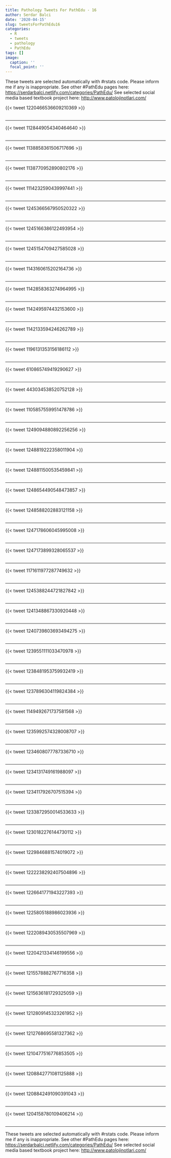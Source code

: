 ```yaml
---
title: Pathology Tweets For PathEdu - 16
author: Serdar Balci
date: '2020-04-15'
slug: tweetsForPathEdu16
categories:
  - R
  - tweets
  - pathology
  - PathEdu
tags: []
image:
  caption: ''
  focal_point: ''
---
```



These tweets are selected automatically with #rstats code. Please inform me if any is inappropriate.
See other #PathEdu pages here: https://serdarbalci.netlify.com/categories/PathEdu/ 
See selected social media based textbook project here: http://www.patolojinotlari.com/

{{< tweet 1220466536609210369 >}}
<br>
<br>
<hr>
{{< tweet 1128449054340464640 >}}
<br>
<br>
<hr>
{{< tweet 1138858361506717696 >}}
<br>
<br>
<hr>
{{< tweet 1138770952890802176 >}}
<br>
<br>
<hr>
{{< tweet 1114232590439997441 >}}
<br>
<br>
<hr>
{{< tweet 1245366567950520322 >}}
<br>
<br>
<hr>
{{< tweet 1245166386122493954 >}}
<br>
<br>
<hr>
{{< tweet 1245154709427585028 >}}
<br>
<br>
<hr>
{{< tweet 1143160615202164736 >}}
<br>
<br>
<hr>
{{< tweet 1142858363274964995 >}}
<br>
<br>
<hr>
{{< tweet 1142495974432153600 >}}
<br>
<br>
<hr>
{{< tweet 1142133594246262789 >}}
<br>
<br>
<hr>
{{< tweet 1196131353156186112 >}}
<br>
<br>
<hr>
{{< tweet 610865749419290627 >}}
<br>
<br>
<hr>
{{< tweet 443034538520752128 >}}
<br>
<br>
<hr>
{{< tweet 1105857559951478786 >}}
<br>
<br>
<hr>
{{< tweet 1249094880892256256 >}}
<br>
<br>
<hr>
{{< tweet 1248819222358011904 >}}
<br>
<br>
<hr>
{{< tweet 1248811500535459841 >}}
<br>
<br>
<hr>
{{< tweet 1248654490548473857 >}}
<br>
<br>
<hr>
{{< tweet 1248588202883121158 >}}
<br>
<br>
<hr>
{{< tweet 1247178606045995008 >}}
<br>
<br>
<hr>
{{< tweet 1247173899328065537 >}}
<br>
<br>
<hr>
{{< tweet 1171611977287749632 >}}
<br>
<br>
<hr>
{{< tweet 1245388244721827842 >}}
<br>
<br>
<hr>
{{< tweet 1241348867330920448 >}}
<br>
<br>
<hr>
{{< tweet 1240739803693494275 >}}
<br>
<br>
<hr>
{{< tweet 1239551111033470978 >}}
<br>
<br>
<hr>
{{< tweet 1238481953759932419 >}}
<br>
<br>
<hr>
{{< tweet 1237896304119824384 >}}
<br>
<br>
<hr>
{{< tweet 1149492671737581568 >}}
<br>
<br>
<hr>
{{< tweet 1235992574328008707 >}}
<br>
<br>
<hr>
{{< tweet 1234608077787336710 >}}
<br>
<br>
<hr>
{{< tweet 1234131749161988097 >}}
<br>
<br>
<hr>
{{< tweet 1234117926707515394 >}}
<br>
<br>
<hr>
{{< tweet 1233872950014533633 >}}
<br>
<br>
<hr>
{{< tweet 1230182276144730112 >}}
<br>
<br>
<hr>
{{< tweet 1229846881574019072 >}}
<br>
<br>
<hr>
{{< tweet 1222238292407504896 >}}
<br>
<br>
<hr>
{{< tweet 1226641771943227393 >}}
<br>
<br>
<hr>
{{< tweet 1225805188986023936 >}}
<br>
<br>
<hr>
{{< tweet 1222089430535507969 >}}
<br>
<br>
<hr>
{{< tweet 1220421334146199556 >}}
<br>
<br>
<hr>
{{< tweet 1215578882767716358 >}}
<br>
<br>
<hr>
{{< tweet 1215636181729325059 >}}
<br>
<br>
<hr>
{{< tweet 1212809145323261952 >}}
<br>
<br>
<hr>
{{< tweet 1212768695581327362 >}}
<br>
<br>
<hr>
{{< tweet 1210477516776853505 >}}
<br>
<br>
<hr>
{{< tweet 1208842771081125888 >}}
<br>
<br>
<hr>
{{< tweet 1208842491090391043 >}}
<br>
<br>
<hr>
{{< tweet 1204158780109406214 >}}
<br>
<br>
<hr>


These tweets are selected automatically with #rstats code. Please inform me if any is inappropriate.
See other #PathEdu pages here: https://serdarbalci.netlify.com/categories/PathEdu/ 
See selected social media based textbook project here: http://www.patolojinotlari.com/
